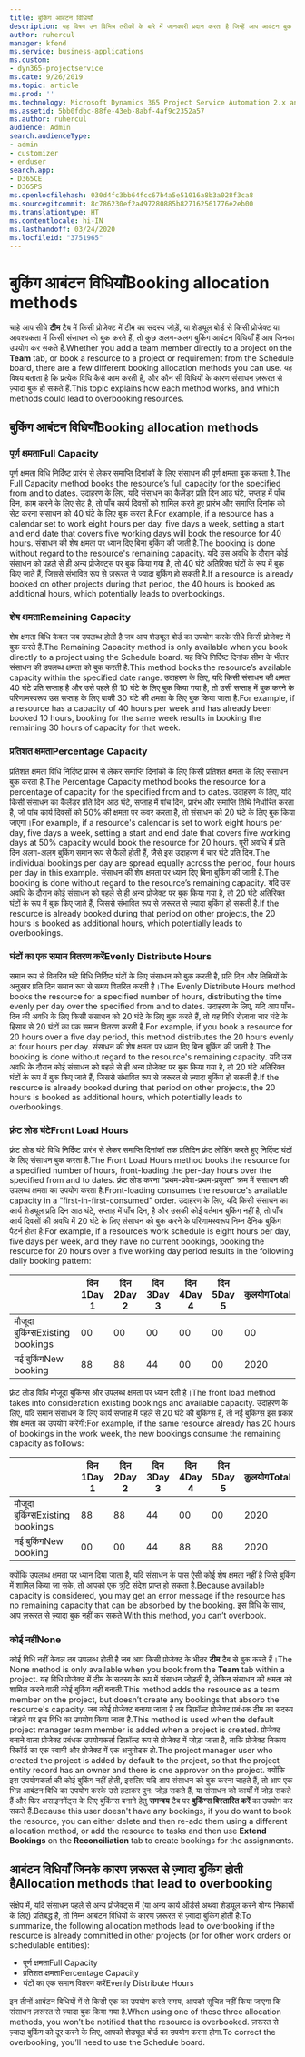 ```yaml
---
title: बुकिंग आबंटन विधियाँ
description: यह विषय उन विभिन्न तरीकों के बारे में जानकारी प्रदान करता है जिन्हें आप आवंटन बुक कर सकते हैं।
author: ruhercul
manager: kfend
ms.service: business-applications
ms.custom:
- dyn365-projectservice
ms.date: 9/26/2019
ms.topic: article
ms.prod: ''
ms.technology: Microsoft Dynamics 365 Project Service Automation 2.x and 3.x
ms.assetid: 5bb0fdbc-88fe-43eb-8abf-4af9c2352a57
ms.author: ruhercul
audience: Admin
search.audienceType:
- admin
- customizer
- enduser
search.app:
- D365CE
- D365PS
ms.openlocfilehash: 030d4fc3bb64fcc67b4a5e51016a8b3a028f3ca8
ms.sourcegitcommit: 8c786230ef2a497280885b827162561776e2eb00
ms.translationtype: HT
ms.contentlocale: hi-IN
ms.lasthandoff: 03/24/2020
ms.locfileid: "3751965"
---
```

# <a name="booking-allocation-methods"></a><span data-ttu-id="b2bfe-103">बुकिंग आबंटन विधियाँ</span><span class="sxs-lookup"><span data-stu-id="b2bfe-103">Booking allocation methods</span></span>

<span data-ttu-id="b2bfe-104">चाहे आप सीधे **टीम** टैब में किसी प्रोजेक्ट में टीम का सदस्य जोड़ें, या शेड्यूल बोर्ड से किसी प्रोजेक्ट या आवश्यकता में किसी संसाधन को बुक करते हैं, तो कुछ अलग-अलग बुकिंग आबंटन विधियाँ हैं आप जिनका उपयोग कर सकते हैं.</span><span class="sxs-lookup"><span data-stu-id="b2bfe-104">Whether you add a team member directly to a project on the **Team** tab, or book a resource to a project or requirement from the Schedule board, there are a few different booking allocation methods you can use.</span></span> <span data-ttu-id="b2bfe-105">यह विषय बताता है कि प्रत्येक विधि कैसे काम करती है, और कौन सी विधियों के कारण संसाधन ज़रूरत से ज़्यादा बुक हो सकते हैं.</span><span class="sxs-lookup"><span data-stu-id="b2bfe-105">This topic explains how each method works, and which methods could lead to overbooking resources.</span></span>

## <a name="booking-allocation-methods"></a><span data-ttu-id="b2bfe-106">बुकिंग आबंटन विधियाँ</span><span class="sxs-lookup"><span data-stu-id="b2bfe-106">Booking allocation methods</span></span>

### <a name="full-capacity"></a><span data-ttu-id="b2bfe-107">पूर्ण क्षमता</span><span class="sxs-lookup"><span data-stu-id="b2bfe-107">Full Capacity</span></span> 
<span data-ttu-id="b2bfe-108">पूर्ण क्षमता विधि निर्दिष्ट प्रारंभ से लेकर समाप्ति दिनांकों के लिए संसाधन की पूर्ण क्षमता बुक करता है.</span><span class="sxs-lookup"><span data-stu-id="b2bfe-108">The Full Capacity method books the resource’s full capacity for the specified from and to dates.</span></span> <span data-ttu-id="b2bfe-109">उदाहरण के लिए, यदि संसाधन का कैलेंडर प्रति दिन आठ घंटे, सप्ताह में पाँच दिन, काम करने के लिए सेट है, तो पाँच कार्य दिवसों को शामिल करते हुए प्रारंभ और समाप्ति दिनांक को सेट करना संसाधन को 40 घंटे के लिए बुक करता है.</span><span class="sxs-lookup"><span data-stu-id="b2bfe-109">For example, if a resource has a calendar set to work eight hours per day, five days a week, setting a start and end date that covers five working days will book the resource for 40 hours.</span></span> <span data-ttu-id="b2bfe-110">संसाधन की शेष क्षमता पर ध्यान दिए बिना बुकिंग की जाती है.</span><span class="sxs-lookup"><span data-stu-id="b2bfe-110">The booking is done without regard to the resource's remaining capacity.</span></span> <span data-ttu-id="b2bfe-111">यदि उस अवधि के दौरान कोई संसाधन को पहले से ही अन्य प्रोजेक्ट्स पर बुक किया गया है, तो 40 घंटे अतिरिक्त घंटों के रूप में बुक किए जाते हैं, जिससे संभावित रूप से ज़रूरत से ज़्यादा बुकिंग हो सकती है.</span><span class="sxs-lookup"><span data-stu-id="b2bfe-111">If a resource is already booked on other projects during that period, the 40 hours is booked as additional hours, which potentially leads to overbookings.</span></span>

### <a name="remaining-capacity"></a><span data-ttu-id="b2bfe-112">शेष क्षमता</span><span class="sxs-lookup"><span data-stu-id="b2bfe-112">Remaining Capacity</span></span>
<span data-ttu-id="b2bfe-113">शेष क्षमता विधि केवल जब उपलब्ध होती है जब आप शेड्यूल बोर्ड का उपयोग करके सीधे किसी प्रोजेक्ट में बुक करते हैं.</span><span class="sxs-lookup"><span data-stu-id="b2bfe-113">The Remaining Capacity method is only available when you book directly to a project using the Schedule board.</span></span> <span data-ttu-id="b2bfe-114">यह विधि निर्दिष्ट दिनांक सीमा के भीतर संसाधन की उपलब्ध क्षमता को बुक करती है.</span><span class="sxs-lookup"><span data-stu-id="b2bfe-114">This method books the resource’s available capacity within the specified date range.</span></span> <span data-ttu-id="b2bfe-115">उदाहरण के लिए, यदि किसी संसाधन की क्षमता 40 घंटे प्रति सप्ताह है और उसे पहले ही 10 घंटे के लिए बुक किया गया है, तो उसी सप्ताह में बुक करने के परिणामस्वरूप उस सप्ताह के लिए बाकी 30 घंटे की क्षमता के लिए बुक किया जाता है.</span><span class="sxs-lookup"><span data-stu-id="b2bfe-115">For example, if a resource has a capacity of 40 hours per week and has already been booked 10 hours, booking for the same week results in booking the remaining 30 hours of capacity for that week.</span></span>

### <a name="percentage-capacity"></a><span data-ttu-id="b2bfe-116">प्रतिशत क्षमता</span><span class="sxs-lookup"><span data-stu-id="b2bfe-116">Percentage Capacity</span></span>
<span data-ttu-id="b2bfe-117">प्रतिशत क्षमता विधि निर्दिष्ट प्रारंभ से लेकर समाप्ति दिनांकों के लिए किसी प्रतिशत क्षमता के लिए संसाधन बुक करता है.</span><span class="sxs-lookup"><span data-stu-id="b2bfe-117">The Percentage Capacity method books the resource for a percentage of capacity for the specified from and to dates.</span></span> <span data-ttu-id="b2bfe-118">उदाहरण के लिए, यदि किसी संसाधन का कैलेंडर प्रति दिन आठ घंटे, सप्ताह में पांच दिन, प्रारंभ और समाप्ति तिथि निर्धारित करता है, जो पांच कार्य दिवसों को 50% की क्षमता पर कवर करता है, तो संसाधन को 20 घंटे के लिए बुक किया जाएगा।</span><span class="sxs-lookup"><span data-stu-id="b2bfe-118">For example, if a resource's calendar is set to work eight hours per day, five days a week, setting a start and end date that covers five working days at 50% capacity would book the resource for 20 hours.</span></span> <span data-ttu-id="b2bfe-119">पूरी अवधि में प्रति दिन अलग-अलग बुकिंग समान रूप से फैली होती हैं, जैसे इस उदाहरण में चार घंटे प्रति दिन.</span><span class="sxs-lookup"><span data-stu-id="b2bfe-119">The individual bookings per day are spread equally across the period, four hours per day in this example.</span></span> <span data-ttu-id="b2bfe-120">संसाधन की शेष क्षमता पर ध्यान दिए बिना बुकिंग की जाती है.</span><span class="sxs-lookup"><span data-stu-id="b2bfe-120">The booking is done without regard to the resource’s remaining capacity.</span></span> <span data-ttu-id="b2bfe-121">यदि उस अवधि के दौरान कोई संसाधन को पहले से ही अन्य प्रोजेक्ट पर बुक किया गया है, तो 20 घंटे अतिरिक्त घंटों के रूप में बुक किए जाते हैं, जिससे संभावित रूप से ज़रूरत से ज़्यादा बुकिंग हो सकती है.</span><span class="sxs-lookup"><span data-stu-id="b2bfe-121">If the resource is already booked during that period on other projects, the 20 hours is booked as additional hours, which potentially leads to overbookings.</span></span>

### <a name="evenly-distribute-hours"></a><span data-ttu-id="b2bfe-122">घंटों का एक समान वितरण करें</span><span class="sxs-lookup"><span data-stu-id="b2bfe-122">Evenly Distribute Hours</span></span>
<span data-ttu-id="b2bfe-123">समान रूप से वितरित घंटे विधि निर्दिष्ट घंटों के लिए संसाधन को बुक करती है, प्रति दिन और तिथियों के अनुसार प्रति दिन समान रूप से समय वितरित करती है।</span><span class="sxs-lookup"><span data-stu-id="b2bfe-123">The Evenly Distribute Hours method books the resource for a specified number of hours, distributing the time evenly per day over the specified from and to dates.</span></span> <span data-ttu-id="b2bfe-124">उदाहरण के लिए, यदि आप पाँच-दिन की अवधि के लिए किसी संसाधन को 20 घंटे के लिए बुक करते हैं, तो यह विधि रोज़ाना चार घंटे के हिसाब से 20 घंटों का एक समान वितरण करती है.</span><span class="sxs-lookup"><span data-stu-id="b2bfe-124">For example, if you book a resource for 20 hours over a five day period, this method distributes the 20 hours evenly at four hours per day.</span></span> <span data-ttu-id="b2bfe-125">संसाधन की शेष क्षमता पर ध्यान दिए बिना बुकिंग की जाती है.</span><span class="sxs-lookup"><span data-stu-id="b2bfe-125">The booking is done without regard to the resource's remaining capacity.</span></span> <span data-ttu-id="b2bfe-126">यदि उस अवधि के दौरान कोई संसाधन को पहले से ही अन्य प्रोजेक्ट पर बुक किया गया है, तो 20 घंटे अतिरिक्त घंटों के रूप में बुक किए जाते हैं, जिससे संभावित रूप से ज़रूरत से ज़्यादा बुकिंग हो सकती है.</span><span class="sxs-lookup"><span data-stu-id="b2bfe-126">If the resource is already booked during that period on other projects, the 20 hours is booked as additional hours, which potentially leads to overbookings.</span></span>

### <a name="front-load-hours"></a><span data-ttu-id="b2bfe-127">फ़्रंट लोड घंटे</span><span class="sxs-lookup"><span data-stu-id="b2bfe-127">Front Load Hours</span></span>
<span data-ttu-id="b2bfe-128">फ़्रंट लोड घंटे विधि निर्दिष्ट प्रारंभ से लेकर समाप्ति दिनांकों तक प्रतिदिन फ़्रंट लोडिंग करते हुए निर्दिष्ट घंटों के लिए संसाधन बुक करता है.</span><span class="sxs-lookup"><span data-stu-id="b2bfe-128">The Front Load Hours method books the resource for a specified number of hours, front-loading the per-day hours over the specified from and to dates.</span></span> <span data-ttu-id="b2bfe-129">फ़्रंट लोड करना “प्रथम-प्रवेश-प्रथम-प्रयुक्त” क्रम में संसाधन की उपलब्ध क्षमता का उपयोग करता है.</span><span class="sxs-lookup"><span data-stu-id="b2bfe-129">Front-loading consumes the resource's available capacity in a “first-in-first-consumed” order.</span></span> <span data-ttu-id="b2bfe-130">उदाहरण के लिए, यदि किसी संसाधन का कार्य शेड्यूल प्रति दिन आठ घंटे, सप्ताह में पाँच दिन, है और उसकी कोई वर्तमान बुकिंग नहीं है, तो पाँच कार्य दिवसों की अवधि में 20 घंटे के लिए संसाधन को बुक करने के परिणामस्वरूप निम्न दैनिक बुकिंग पैटर्न होता है:</span><span class="sxs-lookup"><span data-stu-id="b2bfe-130">For example, if a resource’s work schedule is eight hours per day, five days per week, and they have no current bookings, booking the resource for 20 hours over a five working day period results in the following daily booking pattern:</span></span> 

|                           |    <span data-ttu-id="b2bfe-131">दिन 1</span><span class="sxs-lookup"><span data-stu-id="b2bfe-131">Day 1</span></span>    |    <span data-ttu-id="b2bfe-132">दिन 2</span><span class="sxs-lookup"><span data-stu-id="b2bfe-132">Day 2</span></span>    |    <span data-ttu-id="b2bfe-133">दिन 3</span><span class="sxs-lookup"><span data-stu-id="b2bfe-133">Day 3</span></span>    |    <span data-ttu-id="b2bfe-134">दिन 4</span><span class="sxs-lookup"><span data-stu-id="b2bfe-134">Day 4</span></span>    |    <span data-ttu-id="b2bfe-135">दिन 5</span><span class="sxs-lookup"><span data-stu-id="b2bfe-135">Day 5</span></span>    |    <span data-ttu-id="b2bfe-136">कुलयोग</span><span class="sxs-lookup"><span data-stu-id="b2bfe-136">Total</span></span>    |
|---------------------------|-------------|-------------|-------------|-------------|-------------|-------------|
|    <span data-ttu-id="b2bfe-137">मौजूदा बुकिंग्स</span><span class="sxs-lookup"><span data-stu-id="b2bfe-137">Existing   bookings</span></span>    |    <span data-ttu-id="b2bfe-138">0</span><span class="sxs-lookup"><span data-stu-id="b2bfe-138">0</span></span>        |    <span data-ttu-id="b2bfe-139">0</span><span class="sxs-lookup"><span data-stu-id="b2bfe-139">0</span></span>        |    <span data-ttu-id="b2bfe-140">0</span><span class="sxs-lookup"><span data-stu-id="b2bfe-140">0</span></span>        |    <span data-ttu-id="b2bfe-141">0</span><span class="sxs-lookup"><span data-stu-id="b2bfe-141">0</span></span>        |    <span data-ttu-id="b2bfe-142">0</span><span class="sxs-lookup"><span data-stu-id="b2bfe-142">0</span></span>        |    <span data-ttu-id="b2bfe-143">0</span><span class="sxs-lookup"><span data-stu-id="b2bfe-143">0</span></span>        |
|    <span data-ttu-id="b2bfe-144">नई बुकिंग</span><span class="sxs-lookup"><span data-stu-id="b2bfe-144">New   booking</span></span>          |    <span data-ttu-id="b2bfe-145">8</span><span class="sxs-lookup"><span data-stu-id="b2bfe-145">8</span></span>        |    <span data-ttu-id="b2bfe-146">8</span><span class="sxs-lookup"><span data-stu-id="b2bfe-146">8</span></span>        |    <span data-ttu-id="b2bfe-147">4</span><span class="sxs-lookup"><span data-stu-id="b2bfe-147">4</span></span>        |    <span data-ttu-id="b2bfe-148">0</span><span class="sxs-lookup"><span data-stu-id="b2bfe-148">0</span></span>        |    <span data-ttu-id="b2bfe-149">0</span><span class="sxs-lookup"><span data-stu-id="b2bfe-149">0</span></span>        |    <span data-ttu-id="b2bfe-150">20</span><span class="sxs-lookup"><span data-stu-id="b2bfe-150">20</span></span>       |

<span data-ttu-id="b2bfe-151">फ़्रंट लोड विधि मौजूदा बुकिंग्स और उपलब्ध क्षमता पर ध्यान देती है।</span><span class="sxs-lookup"><span data-stu-id="b2bfe-151">The front load method takes into consideration existing bookings and available capacity.</span></span> <span data-ttu-id="b2bfe-152">उदाहरण के लिए, यदि समान संसाधन के लिए कार्य सप्ताह में पहले से 20 घंटे की बुकिंग्स हैं, तो नई बुकिंग्स इस प्रकार शेष क्षमता का उपयोग करेंगी:</span><span class="sxs-lookup"><span data-stu-id="b2bfe-152">For example, if the same resource already has 20 hours of bookings in the work week, the new bookings consume the remaining capacity as follows:</span></span>

|                     | <span data-ttu-id="b2bfe-153">दिन 1</span><span class="sxs-lookup"><span data-stu-id="b2bfe-153">Day 1</span></span> | <span data-ttu-id="b2bfe-154">दिन 2</span><span class="sxs-lookup"><span data-stu-id="b2bfe-154">Day 2</span></span> | <span data-ttu-id="b2bfe-155">दिन 3</span><span class="sxs-lookup"><span data-stu-id="b2bfe-155">Day 3</span></span> | <span data-ttu-id="b2bfe-156">दिन 4</span><span class="sxs-lookup"><span data-stu-id="b2bfe-156">Day 4</span></span> | <span data-ttu-id="b2bfe-157">दिन 5</span><span class="sxs-lookup"><span data-stu-id="b2bfe-157">Day 5</span></span> | <span data-ttu-id="b2bfe-158">कुलयोग</span><span class="sxs-lookup"><span data-stu-id="b2bfe-158">Total</span></span> |
|---------------------|-------|-------|-------|-------|-------|-------|
| <span data-ttu-id="b2bfe-159">मौजूदा बुकिंग्स</span><span class="sxs-lookup"><span data-stu-id="b2bfe-159">Existing   bookings</span></span> | <span data-ttu-id="b2bfe-160">8</span><span class="sxs-lookup"><span data-stu-id="b2bfe-160">8</span></span>     | <span data-ttu-id="b2bfe-161">8</span><span class="sxs-lookup"><span data-stu-id="b2bfe-161">8</span></span>     | <span data-ttu-id="b2bfe-162">4</span><span class="sxs-lookup"><span data-stu-id="b2bfe-162">4</span></span>     | <span data-ttu-id="b2bfe-163">0</span><span class="sxs-lookup"><span data-stu-id="b2bfe-163">0</span></span>     | <span data-ttu-id="b2bfe-164">0</span><span class="sxs-lookup"><span data-stu-id="b2bfe-164">0</span></span>     | <span data-ttu-id="b2bfe-165">20</span><span class="sxs-lookup"><span data-stu-id="b2bfe-165">20</span></span>    |
| <span data-ttu-id="b2bfe-166">नई बुकिंग</span><span class="sxs-lookup"><span data-stu-id="b2bfe-166">New   booking</span></span>       | <span data-ttu-id="b2bfe-167">0</span><span class="sxs-lookup"><span data-stu-id="b2bfe-167">0</span></span>     | <span data-ttu-id="b2bfe-168">0</span><span class="sxs-lookup"><span data-stu-id="b2bfe-168">0</span></span>     | <span data-ttu-id="b2bfe-169">4</span><span class="sxs-lookup"><span data-stu-id="b2bfe-169">4</span></span>     | <span data-ttu-id="b2bfe-170">8</span><span class="sxs-lookup"><span data-stu-id="b2bfe-170">8</span></span>     | <span data-ttu-id="b2bfe-171">8</span><span class="sxs-lookup"><span data-stu-id="b2bfe-171">8</span></span>     | <span data-ttu-id="b2bfe-172">20</span><span class="sxs-lookup"><span data-stu-id="b2bfe-172">20</span></span>    |

<span data-ttu-id="b2bfe-173">क्योंकि उपलब्ध क्षमता पर ध्यान दिया जाता है, यदि संसाधन के पास ऐसी कोई शेष क्षमता नहीं है जिसे बुकिंग में शामिल किया जा सके, तो आपको एक त्रुटि संदेश प्राप्त हो सकता है.</span><span class="sxs-lookup"><span data-stu-id="b2bfe-173">Because available capacity is considered, you may get an error message if the resource has no remaining capacity that can be absorbed by the booking.</span></span> <span data-ttu-id="b2bfe-174">इस विधि के साथ, आप ज़रूरत से ज़्यादा बुक नहीं कर सकते.</span><span class="sxs-lookup"><span data-stu-id="b2bfe-174">With this method, you can’t overbook.</span></span>

### <a name="none"></a><span data-ttu-id="b2bfe-175">कोई नहीं</span><span class="sxs-lookup"><span data-stu-id="b2bfe-175">None</span></span>
<span data-ttu-id="b2bfe-176">कोई विधि नहीं केवल तब उपलब्ध होती है जब आप किसी प्रोजेक्ट के भीतर **टीम** टैब से बुक करते हैं।</span><span class="sxs-lookup"><span data-stu-id="b2bfe-176">The None method is only available when you book from the **Team** tab within a project.</span></span> <span data-ttu-id="b2bfe-177">यह विधि प्रोजेक्ट में टीम के सदस्य के रूप में संसाधन जोड़ती है, लेकिन संसाधन की क्षमता को शामिल करने वाली कोई बुकिंग नहीं बनाती.</span><span class="sxs-lookup"><span data-stu-id="b2bfe-177">This method adds the resource as a team member on the project, but doesn’t create any bookings that absorb the resource's capacity.</span></span> <span data-ttu-id="b2bfe-178">जब कोई प्रोजेक्ट बनाया जाता है तब डिफ़ॉल्ट प्रोजेक्ट प्रबंधक टीम का सदस्य जोड़ने पर इस विधि का उपयोग किया जाता है.</span><span class="sxs-lookup"><span data-stu-id="b2bfe-178">This method is used when the default project manager team member is added when a project is created.</span></span> <span data-ttu-id="b2bfe-179">प्रोजेक्ट बनाने वाला प्रोजेक्ट प्रबंधक उपयोगकर्ता डिफ़ॉल्ट रूप से प्रोजेक्ट में जोड़ा जाता है, ताकि प्रोजेक्ट निकाय रिकॉर्ड का एक स्वामी और प्रोजेक्ट में एक अनुमोदक हो.</span><span class="sxs-lookup"><span data-stu-id="b2bfe-179">The project manager user who created the project is added by default to the project, so that the project entity record has an owner and there is one approver on the project.</span></span> <span data-ttu-id="b2bfe-180">क्योंकि इस उपयोगकर्ता की कोई बुकिंग नहीं होती, इसलिए यदि आप संसाधन को बुक करना चाहते हैं, तो आप एक भिन्न आबंटन विधि का उपयोग करके उसे हटाकर पुन: जोड़ सकते हैं, या संसाधन को कार्यों में जोड़ सकते हैं और फिर असाइनमेंट्स के लिए बुकिंग्स बनाने हेतु **समन्वय** टैब पर **बुकिंग्स विस्तारित करें** का उपयोग कर सकते हैं.</span><span class="sxs-lookup"><span data-stu-id="b2bfe-180">Because this user doesn't have any bookings, if you do want to book the resource, you can either delete and then re-add them using a different allocation method, or add the resource to tasks and then use **Extend Bookings** on the **Reconciliation** tab to create bookings for the assignments.</span></span>

## <a name="allocation-methods-that-lead-to-overbooking"></a><span data-ttu-id="b2bfe-181">आबंटन विधियाँ जिनके कारण ज़रूरत से ज़्यादा बुकिंग होती है</span><span class="sxs-lookup"><span data-stu-id="b2bfe-181">Allocation methods that lead to overbooking</span></span>
<span data-ttu-id="b2bfe-182">संक्षेप में, यदि संसाधन पहले से अन्य प्रोजेक्ट्स में (या अन्य कार्य ऑर्डर्स अथवा शेड्यूल करने योग्य निकायों के लिए) प्रतिबद्ध है, तो निम्न आबंटन विधियों के कारण ज़रूरत से ज़्यादा बुकिंग होती है:</span><span class="sxs-lookup"><span data-stu-id="b2bfe-182">To summarize, the following allocation methods lead to overbooking if the resource is already committed in other projects (or for other work orders or schedulable entities):</span></span>

- <span data-ttu-id="b2bfe-183">पूर्ण क्षमता</span><span class="sxs-lookup"><span data-stu-id="b2bfe-183">Full Capacity</span></span>
- <span data-ttu-id="b2bfe-184">प्रतिशत क्षमता</span><span class="sxs-lookup"><span data-stu-id="b2bfe-184">Percentage Capacity</span></span>
- <span data-ttu-id="b2bfe-185">घंटों का एक समान वितरण करें</span><span class="sxs-lookup"><span data-stu-id="b2bfe-185">Evenly Distribute Hours</span></span>

<span data-ttu-id="b2bfe-186">इन तीनों आबंटन विधियों में से किसी एक का उपयोग करते समय, आपको सूचित नहीं किया जाएगा कि संसाधन ज़रूरत से ज़्यादा बुक किया गया है.</span><span class="sxs-lookup"><span data-stu-id="b2bfe-186">When using one of these three allocation methods, you won’t be notified that the resource is overbooked.</span></span> <span data-ttu-id="b2bfe-187">ज़रूरत से ज़्यादा बुकिंग को दूर करने के लिए, आपको शेड्यूल बोर्ड का उपयोग करना होगा.</span><span class="sxs-lookup"><span data-stu-id="b2bfe-187">To correct the overbooking, you’ll need to use the Schedule board.</span></span>
